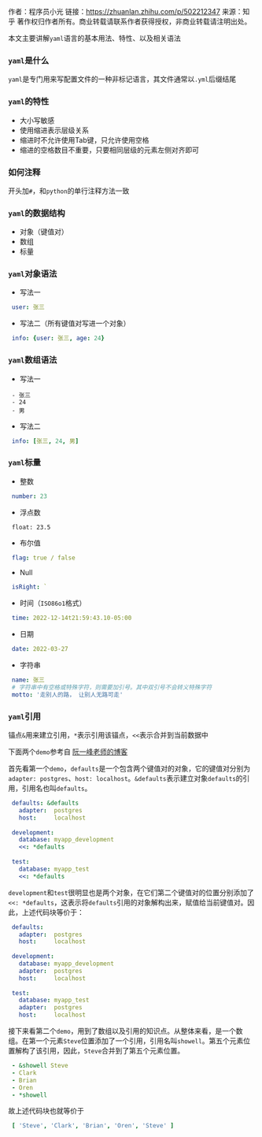 作者：程序员小光
链接：https://zhuanlan.zhihu.com/p/502212347
来源：知乎
著作权归作者所有。商业转载请联系作者获得授权，非商业转载请注明出处。



本文主要讲解`yaml`语言的基本用法、特性、以及相关语法

### **`yaml`是什么**

`yaml`是专门用来写配置文件的一种非标记语言，其文件通常以`.yml`后缀结尾

### **`yaml`的特性**

- 大小写敏感
- 使用缩进表示层级关系
- 缩进时不允许使用Tab键，只允许使用空格
- 缩进的空格数目不重要，只要相同层级的元素左侧对齐即可

### **如何注释**

开头加`#`，和`python`的单行注释方法一致

### **`yaml`的数据结构**

- 对象（键值对）
- 数组
- 标量

### **`yaml`对象语法**

- 写法一

```yaml
 user: 张三
```

- 写法二（所有键值对写进一个对象）

```yaml
 info: {user: 张三, age: 24}
```

### **`yaml`数组语法**

- 写法一

```text
 - 张三
 - 24
 - 男
```

- 写法二

```yaml
 info: [张三, 24, 男]
```

### **`yaml`标量**

- 整数

```yaml
 number: 23
```

- 浮点数

```text
 float: 23.5
```

- 布尔值

```yaml
 flag: true / false
```

- Null

```yaml
 isRight: `
```

- 时间（`ISO86o1`格式）

```yaml
 time: 2022-12-14t21:59:43.10-05:00
```

- 日期

```yaml
 date: 2022-03-27
```

- 字符串

```yaml
 name: 张三
 # 字符串中有空格或特殊字符，则需要加引号。其中双引号不会转义特殊字符
 motto: '走别人的路， 让别人无路可走'
```

### **`yaml`引用**

锚点`&`用来建立引用，`*`表示引用该锚点，`<<`表示合并到当前数据中

下面两个`demo`参考自 [阮一峰老师的博客](https://link.zhihu.com/?target=https%3A//www.ruanyifeng.com/blog/2016/07/yaml.html)

首先看第一个`demo`，`defaults`是一个包含两个键值对的对象，它的键值对分别为`adapter: postgres`、`host: localhost`。`&defaults`表示建立对象`defaults`的引用，引用名也叫`defaults`。

```yaml
 defaults: &defaults
   adapter:  postgres
   host:     localhost
 
 development:
   database: myapp_development
   <<: *defaults
 
 test:
   database: myapp_test
   <<: *defaults
```

`development`和`test`很明显也是两个对象，在它们第二个键值对的位置分别添加了`<<: *defaults`，这表示将`defaults`引用的对象解构出来，赋值给当前键值对。因此，上述代码块等价于：

```yaml
 defaults:
   adapter:  postgres
   host:     localhost
 
 development:
   database: myapp_development
   adapter:  postgres
   host:     localhost
 
 test:
   database: myapp_test
   adapter:  postgres
   host:     localhost
```

接下来看第二个`demo`，用到了数组以及引用的知识点。从整体来看，是一个数组。在第一个元素`Steve`位置添加了一个引用，引用名叫`showell`。第五个元素位置解构了该引用，因此，`Steve`合并到了第五个元素位置。

```yaml
 - &showell Steve 
 - Clark 
 - Brian 
 - Oren 
 - *showell 
```

故上述代码块也就等价于

```yaml
 [ 'Steve', 'Clark', 'Brian', 'Oren', 'Steve' ]
```